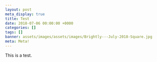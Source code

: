 ```yaml
---
layout: post
meta_display: true
title: Test
date: 2018-07-06 00:00:00 +0000
categories: []
tags: []
banner: assets/images/assets/images/Brightly---July-2018-Square.jpg
meta: Meta!
---
```

This is a test.
